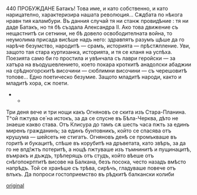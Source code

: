 ﻿440
ПРОБУЖДАНЕ
Батакъ! Това име, и като собственно, и като нарицателно, характеризира нашата революция...
Сѫдбата по нѣкога нравн тия каламбури.
Въ данния случай тя ни станж провидѣние : тя ни даде Батакъ, но тя бѣ създала Александра II.
Ако това движение съ нещастнитѣ си сетнини, не бѣ довело освободителната война, то неумолима присада висѣше надъ него: здравпятъ разумъ щѣше да го нарѣче безумство, народитѣ — срамъ, историята — прѣстѫпление. Уви, защото тая стара куртизанка, историята, и тя се кланя на успѣха.
Поезията само би го простила и увѣнчала съ лаври геройски — за хатъра на въодушевлението, което покара кроткитѣ анадолски абаджии на срѣдногорскитѣ височини — сюблимни височини — съ черешовитѣ топове...
Едно поетическо безумие.
Защото младитѣ народи, както и младитѣ хора, сж поети.
* *
Три деня вече и три нощи какъ Огняновъ се скита изъ Стара-Планина. Т^ой пжтува се́ на истокъ, за да се спусне въ Бѣла-Черква, дѣто не знаеше какво става. Отъ Клисура до тамъ сѫ шесть часа пжть за единъ миренъ гражданинъ; за единъ бунтовникъ, който се спасява отъ крушума — шейсеть не стигатъ.
Огняновъ денѣ се промъкваше въ горитѣ и букацитѣ, спѣше въ корубитѣ на дръветата, като звѣръ, за да го не впд!жтъ потеритѣ, а нощѣ пжтуваше изъ тъмнинитѣ и пущинацитѣ, въмракъ и дъждъ, трѣперящъ отъ студъ, който вѣеше отъ снѣгопокрптитѣ висове на Балкана, безъ посока, често назадъ вмѣсто напрѣдъ. Той се хранѣше съ трѣва, сирѣчъ, гладуваше повече отъ влъкъ. Да попроси гостоприемство въ рѣдкитѣ балкански колиби

[original](images/491.jpg)
